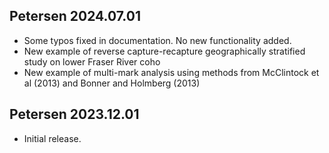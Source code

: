
Petersen 2024.07.01
-------------------

* Some typos fixed in documentation. No new functionality added.
* New example of reverse capture-recapture geographically stratified study on
lower Fraser River coho
* New example of multi-mark analysis using methods from McClintock et al (2013) and Bonner and Holmberg (2013)


Petersen 2023.12.01
---------------

* Initial release.
